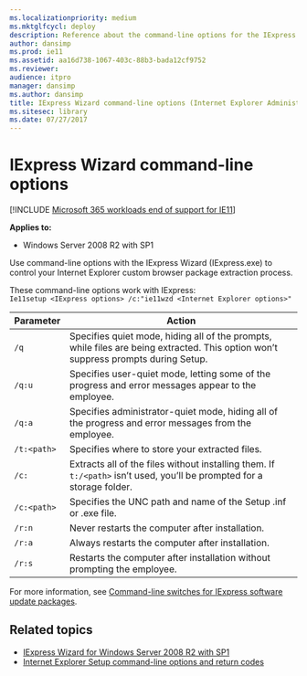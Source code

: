 ```yaml
---
ms.localizationpriority: medium
ms.mktglfcycl: deploy
description: Reference about the command-line options for the IExpress Wizard.
author: dansimp
ms.prod: ie11
ms.assetid: aa16d738-1067-403c-88b3-bada12cf9752
ms.reviewer: 
audience: itpro
manager: dansimp
ms.author: dansimp
title: IExpress Wizard command-line options (Internet Explorer Administration Kit 11 for IT Pros)
ms.sitesec: library
ms.date: 07/27/2017
---
```


# IExpress Wizard command-line options

[!INCLUDE [Microsoft 365 workloads end of support for IE11](../includes/microsoft-365-ie-end-of-support.md)]


**Applies to:**
- Windows Server 2008 R2 with SP1

Use command-line options with the IExpress Wizard (IExpress.exe) to control your Internet Explorer custom browser package extraction process. 

These command-line options work with IExpress:<br>
`Ie11setup <IExpress options> /c:"ie11wzd <Internet Explorer options>"`

|Parameter |Action                                                                                      |
|----------|--------------------------------------------------------------------------------------------|
|`/q`   |Specifies quiet mode, hiding all of the prompts, while files are being extracted. This option won’t suppress prompts during Setup. |
|`/q:u` |Specifies user-quiet mode, letting some of the progress and error messages appear to the employee. |
|`/q:a` |Specifies administrator-quiet mode, hiding all of the progress and error messages from the employee. |
|`/t:<path>` |Specifies where to store your extracted files. |
|`/c:` |Extracts all of the files without installing them. If `t:/<path>` isn’t used, you’ll be prompted for a storage folder. |
|`/c:<path>` |Specifies the UNC path and name of the Setup .inf or .exe file. |
|`/r:n` |Never restarts the computer after installation. |
|`/r:a` |Always restarts the computer after installation. |
|`/r:s` |Restarts the computer after installation without prompting the employee. |

For more information, see [Command-line switches for IExpress software update packages](https://go.microsoft.com/fwlink/p/?LinkId=317973).

## Related topics
- [IExpress Wizard for Windows Server 2008 R2 with SP1](iexpress-wizard-for-win-server.md)
- [Internet Explorer Setup command-line options and return codes](ie-setup-command-line-options-and-return-codes.md)

